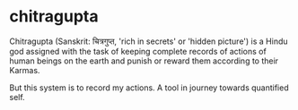 # chitragupta
Chitragupta (Sanskrit: चित्रगुप्त, 'rich in secrets' or 'hidden picture') is a Hindu god assigned with the task of keeping complete records of actions of human beings on the earth and punish or reward them according to their Karmas. 

But this system is to record my actions. A tool in journey towards quantified self.